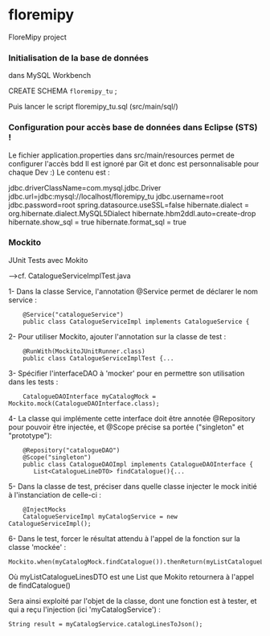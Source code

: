 # floremipy
FloreMipy project

### Initialisation de la base de données

dans MySQL Workbench

CREATE SCHEMA `floremipy_tu` ;

Puis lancer le script floremipy_tu.sql (src/main/sql/)

### Configuration pour accès base de données dans Eclipse (STS) !

Le fichier application.properties dans src/main/resources permet de configurer l'accès bdd
Il est ignoré par Git et donc est personnalisable pour chaque Dev :)
Le contenu est :

jdbc.driverClassName=com.mysql.jdbc.Driver
jdbc.url=jdbc:mysql://localhost/floremipy_tu
jdbc.username=root
jdbc.password=root
spring.datasource.useSSL=false
hibernate.dialect = org.hibernate.dialect.MySQL5Dialect
hibernate.hbm2ddl.auto=create-drop
hibernate.show_sql = true
hibernate.format_sql = true

### Mockito

JUnit Tests avec Mokito

-->cf. CatalogueServiceImplTest.java

1- Dans la classe Service, l'annotation @Service permet de déclarer le nom service :

		@Service("catalogueService")
		public class CatalogueServiceImpl implements CatalogueService {

2- Pour utiliser Mockito, ajouter l'annotation sur la classe de test :

		@RunWith(MockitoJUnitRunner.class)
		public class CatalogueServiceImplTest {...
		
3- Spécifier l'interfaceDAO à 'mocker' pour en permettre son utilisation dans les tests :

		CatalogueDAOInterface myCatalogMock = Mockito.mock(CatalogueDAOInterface.class);
		
4- La classe qui implémente cette interface doit être annotée @Repository pour pouvoir être injectée, et @Scope précise sa portée ("singleton" et "prototype"):

		@Repository("catalogueDAO")
		@Scope("singleton")
		public class CatalogueDAOImpl implements CatalogueDAOInterface {
		   List<CatalogueLineDTO> findCatalogue(){...
		
5- Dans la classe de test, préciser dans quelle classe injecter le mock initié à l'instanciation de celle-ci :

		@InjectMocks
		CatalogueServiceImpl myCatalogService = new CatalogueServiceImpl();
		
6- Dans le test, forcer le résultat attendu à l'appel de la fonction sur la classe 'mockée' :
		
	Mockito.when(myCatalogMock.findCatalogue()).thenReturn(myListCatalogueLinesDTO);
				
Où myListCatalogueLinesDTO est une List<CatalogueLineDTO> que Mokito retournera à l'appel de findCatalogue()
		
Sera ainsi exploité par l'objet de la classe, dont une fonction est à tester, et qui a reçu l'injection (ici 'myCatalogService') :

	String result = myCatalogService.catalogLinesToJson();